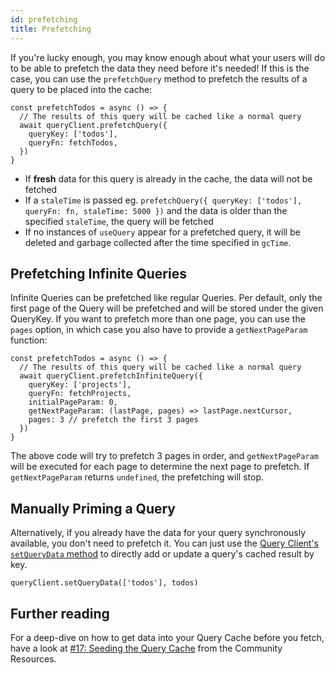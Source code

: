 ```yaml
---
id: prefetching
title: Prefetching
---
```


If you're lucky enough, you may know enough about what your users will do to be able to prefetch the data they need before it's needed! If this is the case, you can use the `prefetchQuery` method to prefetch the results of a query to be placed into the cache:

[//]: # 'ExamplePrefetching'

```tsx
const prefetchTodos = async () => {
  // The results of this query will be cached like a normal query
  await queryClient.prefetchQuery({
    queryKey: ['todos'],
    queryFn: fetchTodos,
  })
}
```

[//]: # 'ExamplePrefetching'

- If **fresh** data for this query is already in the cache, the data will not be fetched
- If a `staleTime` is passed eg. `prefetchQuery({ queryKey: ['todos'], queryFn: fn, staleTime: 5000 })` and the data is older than the specified `staleTime`, the query will be fetched
- If no instances of `useQuery` appear for a prefetched query, it will be deleted and garbage collected after the time specified in `gcTime`.

## Prefetching Infinite Queries

Infinite Queries can be prefetched like regular Queries. Per default, only the first page of the Query will be prefetched and will be stored under the given QueryKey. If you want to prefetch more than one page, you can use the `pages` option, in which case you also have to provide a `getNextPageParam` function:

[//]: # 'ExampleInfiniteQuery'
```tsx
const prefetchTodos = async () => {
  // The results of this query will be cached like a normal query
  await queryClient.prefetchInfiniteQuery({
    queryKey: ['projects'],
    queryFn: fetchProjects,
    initialPageParam: 0,
    getNextPageParam: (lastPage, pages) => lastPage.nextCursor,
    pages: 3 // prefetch the first 3 pages
  })
}
```
[//]: # 'ExampleInfiniteQuery'

The above code will try to prefetch 3 pages in order, and `getNextPageParam` will be executed for each page to determine the next page to prefetch. If `getNextPageParam` returns `undefined`, the prefetching will stop.

## Manually Priming a Query

Alternatively, if you already have the data for your query synchronously available, you don't need to prefetch it. You can just use the [Query Client's `setQueryData` method](../reference/QueryClient#queryclientsetquerydata) to directly add or update a query's cached result by key.

[//]: # 'ExampleSetQueryData'

```tsx
queryClient.setQueryData(['todos'], todos)
```

[//]: # 'ExampleSetQueryData'

[//]: # 'Materials'

## Further reading

For a deep-dive on how to get data into your Query Cache before you fetch, have a look at [#17: Seeding the Query Cache](../community/tkdodos-blog#17-seeding-the-query-cache) from the Community Resources.

[//]: # 'Materials'
